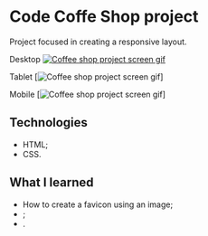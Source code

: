 # Code Coffe Shop project

Project focused in creating a responsive layout.

Desktop 
[<img src="./src/code-desktop-screen.gif" alt="Coffee shop project screen gif">]()

Tablet
[<img src="./src/code-tablet-screen.gif" alt="Coffee shop project screen gif">]

Mobile
[<img src="./src/code-cel-screen.gif" alt="Coffee shop project screen gif">]

## Technologies

- HTML;
- CSS.

## What I learned

- How to create a favicon using an image;
- ;
- .

